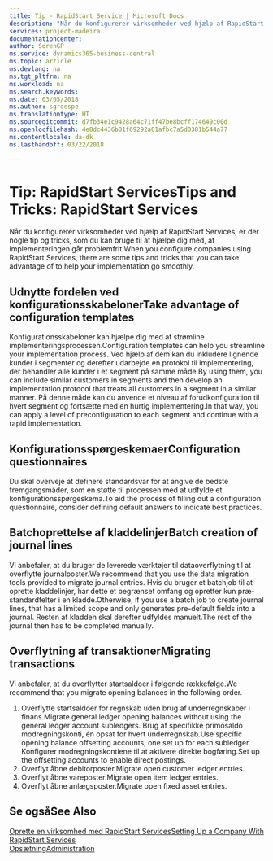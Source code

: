 ```yaml
---
title: Tip - RapidStart Service | Microsoft Docs
description: "Når du konfigurerer virksomheder ved hjælp af RapidStart Services, er der nogle tip og tricks, som du kan bruge til at hjælpe dig med, at implementeringen går problemfrit."
services: project-madeira
documentationcenter: 
author: SorenGP
ms.service: dynamics365-business-central
ms.topic: article
ms.devlang: na
ms.tgt_pltfrm: na
ms.workload: na
ms.search.keywords: 
ms.date: 03/05/2018
ms.author: sgroespe
ms.translationtype: HT
ms.sourcegitcommit: d7fb34e1c9428a64c71ff47be8bcff174649c00d
ms.openlocfilehash: 4e8dc4436b01f69292a01afbc7a5d0381b544a77
ms.contentlocale: da-dk
ms.lasthandoff: 03/22/2018

---
```

# <a name="tips-and-tricks-rapidstart-services"></a><span data-ttu-id="fc7d0-103">Tip: RapidStart Services</span><span class="sxs-lookup"><span data-stu-id="fc7d0-103">Tips and Tricks: RapidStart Services</span></span>
<span data-ttu-id="fc7d0-104">Når du konfigurerer virksomheder ved hjælp af RapidStart Services, er der nogle tip og tricks, som du kan bruge til at hjælpe dig med, at implementeringen går problemfrit.</span><span class="sxs-lookup"><span data-stu-id="fc7d0-104">When you configure companies using RapidStart Services, there are some tips and tricks that you can take advantage of to help your implementation go smoothly.</span></span>  

## <a name="take-advantage-of-configuration-templates"></a><span data-ttu-id="fc7d0-105">Udnytte fordelen ved konfigurationsskabeloner</span><span class="sxs-lookup"><span data-stu-id="fc7d0-105">Take advantage of configuration templates</span></span>  
<span data-ttu-id="fc7d0-106">Konfigurationsskabeloner kan hjælpe dig med at strømline implementeringsprocessen.</span><span class="sxs-lookup"><span data-stu-id="fc7d0-106">Configuration templates can help you streamline your implementation process.</span></span> <span data-ttu-id="fc7d0-107">Ved hjælp af dem kan du inkludere lignende kunder i segmenter og derefter udarbejde en protokol til implementering, der behandler alle kunder i et segment på samme måde.</span><span class="sxs-lookup"><span data-stu-id="fc7d0-107">By using them, you can include similar customers in segments and then develop an implementation protocol that treats all customers in a segment in a similar manner.</span></span> <span data-ttu-id="fc7d0-108">På denne måde kan du anvende et niveau af forudkonfiguration til hvert segment og fortsætte med en hurtig implementering.</span><span class="sxs-lookup"><span data-stu-id="fc7d0-108">In that way, you can apply a level of preconfiguration to each segment and continue with a rapid implementation.</span></span>  

## <a name="configuration-questionnaires"></a><span data-ttu-id="fc7d0-109">Konfigurationsspørgeskemaer</span><span class="sxs-lookup"><span data-stu-id="fc7d0-109">Configuration questionnaires</span></span>  
<span data-ttu-id="fc7d0-110">Du skal overveje at definere standardsvar for at angive de bedste fremgangsmåder, som en støtte til processen med at udfylde et konfigurationsspørgeskema.</span><span class="sxs-lookup"><span data-stu-id="fc7d0-110">To aid the process of filling out a configuration questionnaire, consider defining default answers to indicate best practices.</span></span>  

## <a name="batch-creation-of-journal-lines"></a><span data-ttu-id="fc7d0-111">Batchoprettelse af kladdelinjer</span><span class="sxs-lookup"><span data-stu-id="fc7d0-111">Batch creation of journal lines</span></span>  
<span data-ttu-id="fc7d0-112">Vi anbefaler, at du bruger de leverede værktøjer til dataoverflytning til at overflytte journalposter.</span><span class="sxs-lookup"><span data-stu-id="fc7d0-112">We recommend that you use the data migration tools provided to migrate journal entries.</span></span> <span data-ttu-id="fc7d0-113">Hvis du bruger et batchjob til at oprette kladdelinjer, har dette et begrænset omfang og opretter kun præ-standardfelter i en kladde.</span><span class="sxs-lookup"><span data-stu-id="fc7d0-113">Otherwise, if you use a batch job to create journal lines, that has a limited scope and only generates pre-default fields into a journal.</span></span> <span data-ttu-id="fc7d0-114">Resten af kladden skal derefter udfyldes manuelt.</span><span class="sxs-lookup"><span data-stu-id="fc7d0-114">The rest of the journal then has to be completed manually.</span></span>  

## <a name="migrating-transactions"></a><span data-ttu-id="fc7d0-115">Overflytning af transaktioner</span><span class="sxs-lookup"><span data-stu-id="fc7d0-115">Migrating transactions</span></span>  
<span data-ttu-id="fc7d0-116">Vi anbefaler, at du overflytter startsaldoer i følgende rækkefølge.</span><span class="sxs-lookup"><span data-stu-id="fc7d0-116">We recommend that you migrate opening balances in the following order.</span></span>  

1.  <span data-ttu-id="fc7d0-117">Overflytte startsaldoer for regnskab uden brug af underregnskaber i finans.</span><span class="sxs-lookup"><span data-stu-id="fc7d0-117">Migrate general ledger opening balances without using the general ledger account subledgers.</span></span> <span data-ttu-id="fc7d0-118">Brug af specifikke primosaldo modregningskonti, én opsat for hvert underregnskab.</span><span class="sxs-lookup"><span data-stu-id="fc7d0-118">Use specific opening balance offsetting accounts, one set up for each subledger.</span></span> <span data-ttu-id="fc7d0-119">Konfigurer modregningskontiene til at aktivere direkte bogføring.</span><span class="sxs-lookup"><span data-stu-id="fc7d0-119">Set up the offsetting accounts to enable direct postings.</span></span>  
2.  <span data-ttu-id="fc7d0-120">Overflyt åbne debitorposter.</span><span class="sxs-lookup"><span data-stu-id="fc7d0-120">Migrate open customer ledger entries.</span></span>  
3.  <span data-ttu-id="fc7d0-121">Overflyt åbne vareposter.</span><span class="sxs-lookup"><span data-stu-id="fc7d0-121">Migrate open item ledger entries.</span></span>  
4.  <span data-ttu-id="fc7d0-122">Overflyt åbne anlægsposter.</span><span class="sxs-lookup"><span data-stu-id="fc7d0-122">Migrate open fixed asset entries.</span></span>  

## <a name="see-also"></a><span data-ttu-id="fc7d0-123">Se også</span><span class="sxs-lookup"><span data-stu-id="fc7d0-123">See Also</span></span>  
[<span data-ttu-id="fc7d0-124">Oprette en virksomhed med RapidStart Services</span><span class="sxs-lookup"><span data-stu-id="fc7d0-124">Setting Up a Company With RapidStart Services</span></span>](admin-set-up-a-company-with-rapidstart.md)  
[<span data-ttu-id="fc7d0-125">Opsætning</span><span class="sxs-lookup"><span data-stu-id="fc7d0-125">Administration</span></span>](admin-setup-and-administration.md)

